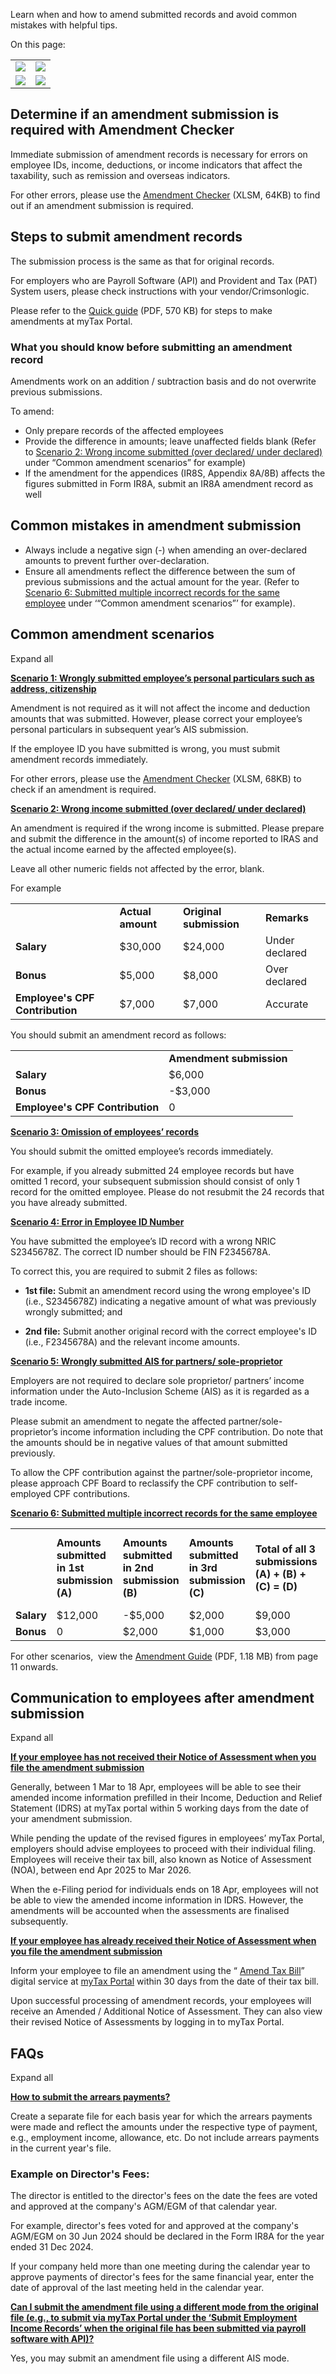 Learn when and how to amend submitted records and avoid common mistakes with helpful tips.

On this page:

|     |     |
| --- | --- |
| [![](https://www.iras.gov.sg/images/default-source/icons-png/amendment_icon1.png?sfvrsn=2851350e_1)](https://www.iras.gov.sg/taxes/individual-income-tax/employers/auto-inclusion-scheme-(ais)-for-employment-income/amend-submitted-records#title1) | [![](https://www.iras.gov.sg/images/default-source/icons-png/amendment_icon2.png?sfvrsn=cbb8667f_1)](https://www.iras.gov.sg/taxes/individual-income-tax/employers/auto-inclusion-scheme-(ais)-for-employment-income/amend-submitted-records#title2) |
| [![](https://www.iras.gov.sg/images/default-source/icons-png/amendment_icon3.png?sfvrsn=97978f30_1)](https://www.iras.gov.sg/taxes/individual-income-tax/employers/auto-inclusion-scheme-(ais)-for-employment-income/amend-submitted-records#title3) | [![](https://www.iras.gov.sg/images/default-source/icons-png/amendment_icon4.png?sfvrsn=30435198_1)](https://www.iras.gov.sg/taxes/individual-income-tax/employers/auto-inclusion-scheme-(ais)-for-employment-income/amend-submitted-records#title4) |

## Determine if an amendment submission is required with Amendment Checker

Immediate submission of amendment records is necessary for errors on employee IDs, income, deductions, or income indicators that affect the taxability, such as remission and overseas indicators.

For other errors, please use the [Amendment Checker](https://www.iras.gov.sg/media/docs/default-source/uploadedfiles/xls/ais-amendment-record-submission-checker.xlsm?sfvrsn=16aeb6ef_23) (XLSM, 64KB) to find out if an amendment submission is required.

## Steps to submit amendment records

The submission process is the same as that for original records.

For employers who are Payroll Software (API) and Provident and Tax (PAT) System users, please check instructions with your vendor/Crimsonlogic.

Please refer to the [Quick guide](https://www.iras.gov.sg/media/docs/default-source/uploadedfiles/pdf/quick-guide-on-making-ais-amendments-at-mytax-portal-(online-application).pdf?sfvrsn=cbdfa153_17) (PDF, 570 KB) for steps to make amendments at myTax Portal.

### What you should know before submitting an amendment record

Amendments work on an addition / subtraction basis and do not overwrite previous submissions.

To amend:

- Only prepare records of the affected employees
- Provide the difference in amounts; leave unaffected fields blank (Refer to [Scenario 2: Wrong income submitted (over declared/ under declared)](https://www.iras.gov.sg/taxes/individual-income-tax/employers/auto-inclusion-scheme-(ais)-for-employment-income/amend-submitted-records#scenario-2--wrong-income-submitted--over-declared--under-declared-) under “Common amendment scenarios” for example)
- If the amendment for the appendices (IR8S, Appendix 8A/8B) affects the figures submitted in Form IR8A, submit an IR8A amendment record as well

## Common mistakes in amendment submission

- Always include a negative sign (-) when amending an over-declared amounts to prevent further over-declaration.
- Ensure all amendments reflect the difference between the sum of previous submissions and the actual amount for the year. (Refer to [Scenario 6: Submitted multiple incorrect records for the same employee](https://www.iras.gov.sg/taxes/individual-income-tax/employers/auto-inclusion-scheme-(ais)-for-employment-income/amend-submitted-records#scenario-6---submitted-multiple-incorrect-records-for-the-same-employee) under ‘“Common amendment scenarios”’ for example).

## Common amendment scenarios

Expand all

[**Scenario 1: Wrongly submitted employee’s personal particulars such as address, citizenship**](https://www.iras.gov.sg/taxes/individual-income-tax/employers/auto-inclusion-scheme-(ais)-for-employment-income/amend-submitted-records#scenario-1--wrongly-submitted-employee-s-personal-particulars-such-as-address--citizenship)

Amendment is not required as it will not affect the income and deduction amounts that was submitted. However, please correct your employee’s personal particulars in subsequent year’s AIS submission.

If the employee ID you have submitted is wrong, you must submit amendment records immediately.

For other errors, please use the [Amendment Checker](https://www.iras.gov.sg/media/docs/default-source/uploadedfiles/xls/ais-amendment-record-submission-checker.xlsm) (XLSM, 68KB) to check if an amendment is required.

[**Scenario 2: Wrong income submitted (over declared/ under declared)**](https://www.iras.gov.sg/taxes/individual-income-tax/employers/auto-inclusion-scheme-(ais)-for-employment-income/amend-submitted-records#scenario-2--wrong-income-submitted--over-declared--under-declared-)

An amendment is required if the wrong income is submitted. Please prepare and submit the difference in the amount(s) of income reported to IRAS and the actual income earned by the affected employee(s).

Leave all other numeric fields not affected by the error, blank.

For example

|     |     |     |     |
| --- | --- | --- | --- |
|  | **Actual amount** | **Original submission** | **Remarks** |
| **Salary** | $30,000 | $24,000 | Under declared |
| **Bonus** | $5,000 | $8,000 | Over declared |
| **Employee's CPF Contribution** | $7,000 | $7,000 | Accurate |

You should submit an amendment record as follows:

|     |     |
| --- | --- |
|  | **Amendment submission** |
| **Salary** | $6,000 |
| **Bonus** | -$3,000 |
| **Employee's CPF Contribution** | 0 |

[**Scenario 3: Omission of employees’ records**](https://www.iras.gov.sg/taxes/individual-income-tax/employers/auto-inclusion-scheme-(ais)-for-employment-income/amend-submitted-records#scenario-3--omission-of-employees--records)

You should submit the omitted employee’s records immediately.

For example, if you already submitted 24 employee records but have omitted 1 record, your subsequent submission should consist of only 1 record for the omitted employee. Please do not resubmit the 24 records that you have already submitted.

[**Scenario 4: Error in Employee ID Number**](https://www.iras.gov.sg/taxes/individual-income-tax/employers/auto-inclusion-scheme-(ais)-for-employment-income/amend-submitted-records#scenario-4--error-in-employee-id-number)

You have submitted the employee’s ID record with a wrong NRIC S2345678Z. The correct ID number should be FIN F2345678A.

To correct this, you are required to submit 2 files as follows:

- **1st file:** Submit an amendment record using the wrong employee's ID (i.e., S2345678Z) indicating a negative amount of what was previously wrongly submitted; and

- **2nd file:** Submit another original record with the correct employee's ID (i.e., F2345678A) and the relevant income amounts.


[**Scenario 5: Wrongly submitted AIS for partners/ sole-proprietor**](https://www.iras.gov.sg/taxes/individual-income-tax/employers/auto-inclusion-scheme-(ais)-for-employment-income/amend-submitted-records#scenario-5---wrongly-submitted-ais-for-partners--sole-proprietor)

Employers are not required to declare sole proprietor/ partners’ income information under the Auto-Inclusion Scheme (AIS) as it is regarded as a trade income.

Please submit an amendment to negate the affected partner/sole-proprietor’s income information including the CPF contribution. Do note that the amounts should be in negative values of that amount submitted previously.

To allow the CPF contribution against the partner/sole-proprietor income, please approach CPF Board to reclassify the CPF contribution to self-employed CPF contributions.

[**Scenario 6: Submitted multiple incorrect records for the same employee**](https://www.iras.gov.sg/taxes/individual-income-tax/employers/auto-inclusion-scheme-(ais)-for-employment-income/amend-submitted-records#scenario-6---submitted-multiple-incorrect-records-for-the-same-employee)

|     |     |     |     |     |     |     |
| --- | --- | --- | --- | --- | --- | --- |
|  | **Amounts submitted in 1st submission**<br>**(A)** | **Amounts submitted in 2nd submission**<br>**(B)** | **Amounts submitted in 3rd submission**<br>**(C)** | **Total of all 3 submissions (A) + (B) + (C) = (D)** | **Actual income**<br>**(E)** | **Amount to be declared in amendment submission**<br>**(E) – (D)** |
| **Salary** | $12,000 | -$5,000 | $2,000 | $9,000 | $12,000 | $3,000 |
| **Bonus** | 0 | $2,000 | $1,000 | $3,000 | $2,000 | -$1,000 |

For other scenarios,  view the [Amendment Guide](https://www.iras.gov.sg/media/docs/default-source/uploadedfiles/pdf/amendment-guide.pdf?sfvrsn=82346e86_34 "Amendment Guide") (PDF, 1.18 MB) from page 11 onwards.

## Communication to employees after amendment submission

Expand all

[**If your employee has not received their Notice of Assessment when you file the amendment submission**](https://www.iras.gov.sg/taxes/individual-income-tax/employers/auto-inclusion-scheme-(ais)-for-employment-income/amend-submitted-records#if-your-employee-has-not-received-their-notice-of-assessment-when-you-file-the-amendment-submission)

Generally, between 1 Mar to 18 Apr, employees will be able to see their amended income information prefilled in their Income, Deduction and Relief Statement (IDRS) at myTax portal within 5 working days from the date of your amendment submission.

While pending the update of the revised figures in employees’ myTax Portal, employers should advise employees to proceed with their individual filing. Employees will receive their tax bill, also known as Notice of Assessment (NOA), between end Apr 2025 to Mar 2026.

When the e-Filing period for individuals ends on 18 Apr, employees will not be able to view the amended income information in IDRS. However, the amendments will be accounted when the assessments are finalised subsequently.

[**If your employee has already received their Notice of Assessment when you file the amendment submission**](https://www.iras.gov.sg/taxes/individual-income-tax/employers/auto-inclusion-scheme-(ais)-for-employment-income/amend-submitted-records#if-your-employee-has-already-received-their-notice-of-assessment-when-you-file-the-amendment-submission)

Inform your employee to file an amendment using the “ [Amend Tax Bill](https://mytax.iras.gov.sg/portal/individual/assessment/amend-overview)” digital service at [myTax Portal](https://mytax.iras.gov.sg/login/selection) within 30 days from the date of their tax bill.

Upon successful processing of amendment records, your employees will receive an Amended / Additional Notice of Assessment. They can also view their revised Notice of Assessments by logging in to myTax Portal.

## FAQs

Expand all

[**How to submit the arrears payments?**](https://www.iras.gov.sg/taxes/individual-income-tax/employers/auto-inclusion-scheme-(ais)-for-employment-income/amend-submitted-records#how-to-submit-the-arrears-payments-)

Create a separate file for each basis year for which the arrears payments were made and reflect the amounts under the respective type of payment, e.g., employment income, allowance, etc. Do not include arrears payments in the current year's file.

### Example on Director's Fees:

The director is entitled to the director's fees on the date the fees are voted and approved at the company's AGM/EGM of that calendar year.

For example, director's fees voted for and approved at the company's AGM/EGM on 30 Jun 2024 should be declared in the Form IR8A for the year ended 31 Dec 2024.

If your company held more than one meeting during the calendar year to approve payments of director's fees for the same financial year, enter the date of approval of the last meeting held in the calendar year.

[**Can I submit the amendment file using a different mode from the original file (e.g., to submit via myTax Portal under the ‘Submit Employment Income Records’ when the original file has been submitted via payroll software with API)?**](https://www.iras.gov.sg/taxes/individual-income-tax/employers/auto-inclusion-scheme-(ais)-for-employment-income/amend-submitted-records#can-i-submit-the-amendment-file-using-a-different-mode-from-the-original-file--e-g---to-submit-via-mytax-portal-under-the--submit-employment-income-records--when-the-original-file-has-been-submitted-via-payroll-software-with-api--)

Yes, you may submit an amendment file using a different AIS mode.